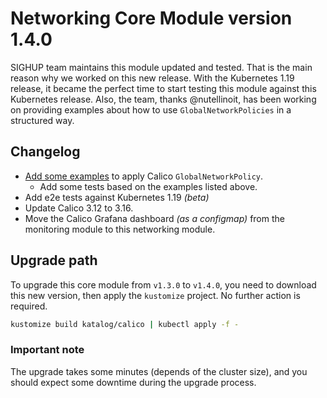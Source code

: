 # Networking Core Module version 1.4.0

SIGHUP team maintains this module updated and tested. That is the main reason why we worked on this new release.
With the Kubernetes 1.19 release, it became the perfect time to start testing this module against this Kubernetes
release. Also, the team, thanks @nutellinoit, has been working on providing examples about how to use
`GlobalNetworkPolicies` in a structured way.

## Changelog

- [Add some examples](../../examples/globalnetworkpolicies) to apply Calico `GlobalNetworkPolicy`.
  - Add some tests based on the examples listed above.
- Add e2e tests against Kubernetes 1.19 *(beta)*
- Update Calico 3.12 to 3.16.
- Move the Calico Grafana dashboard *(as a configmap)* from the monitoring module to this networking module.

## Upgrade path

To upgrade this core module from `v1.3.0` to `v1.4.0`, you need to download this new version, then apply the
`kustomize` project. No further action is required.

```bash
kustomize build katalog/calico | kubectl apply -f -
```

### Important note

The upgrade takes some minutes (depends of the cluster size),
and you should expect some downtime during the upgrade process.
